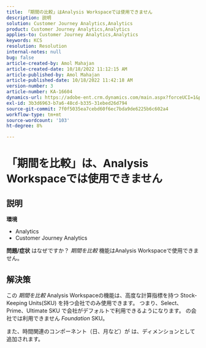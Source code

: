 ```yaml
---
title: 「期間の比較」はAnalysis Workspaceでは使用できません
description: 説明
solution: Customer Journey Analytics,Analytics
product: Customer Journey Analytics,Analytics
applies-to: Customer Journey Analytics,Analytics
keywords: KCS
resolution: Resolution
internal-notes: null
bug: false
article-created-by: Amol Mahajan
article-created-date: 10/18/2022 11:12:15 AM
article-published-by: Amol Mahajan
article-published-date: 10/18/2022 11:42:18 AM
version-number: 3
article-number: KA-16604
dynamics-url: https://adobe-ent.crm.dynamics.com/main.aspx?forceUCI=1&pagetype=entityrecord&etn=knowledgearticle&id=a99d38b4-d54e-ed11-bba2-0022480866ad
exl-id: 3b3d6963-b7a6-48cd-b335-31ebed26d794
source-git-commit: 7f0f5035ea7cebd60f6ec7bda9de6225b6c602a4
workflow-type: tm+mt
source-wordcount: '103'
ht-degree: 8%

---
```


# 「期間を比較」は、Analysis Workspaceでは使用できません

## 説明

<b>環境</b>
- Analytics
- Customer Journey Analytics

<b>問題/症状</b>
はなぜですか？ *期間を比較* 機能はAnalysis Workspaceで使用できません。


## 解決策


この *期間を比較* Analysis Workspaceの機能は、高度な計算指標を持つ Stock-Keeping Units(SKU) を持つ会社でのみ使用できます。 つまり、Select、Prime、Ultimate SKU で会社がデフォルトで利用できるようになります。 の会社では利用できません *Foundation* SKU。

また、時間関連のコンポーネント（日、月など）が は、ディメンションとして追加されます。
